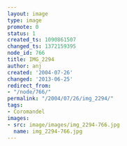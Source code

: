 ```yaml
---
layout: image
type: image
promote: 0
status: 1
created_ts: 1090861507
changed_ts: 1372159395
node_id: 766
title: IMG_2294
author: anj
created: '2004-07-26'
changed: '2013-06-25'
redirect_from:
- "/node/766/"
permalink: "/2004/07/26/img_2294/"
tags:
- Coromandel
images:
- src: image/images/img_2294-766.jpg
  name: img_2294-766.jpg
---
```


